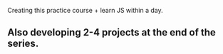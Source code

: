 Creating this practice course + learn JS within a day.

## Also developing 2-4 projects at the end of the series.